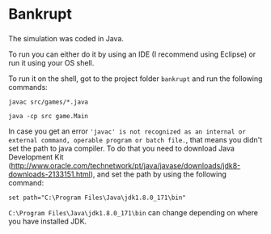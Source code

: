 # Bankrupt

###

The simulation was coded in Java.

To run you can either do it by using an IDE (I recommend using Eclipse) or run it using your OS shell.

To run it on the shell, got to the project folder `bankrupt` and run the following commands:

```
javac src/games/*.java
```

```
java -cp src game.Main
```

In case you get an error `'javac' is not recognized as an internal or external command, operable program or batch file.`, that means you didn't set the path to java compiler. To do that you need to download Java Development Kit (http://www.oracle.com/technetwork/pt/java/javase/downloads/jdk8-downloads-2133151.html), and set the path by using the following command:

```
set path="C:\Program Files\Java\jdk1.8.0_171\bin"
```

`C:\Program Files\Java\jdk1.8.0_171\bin` can change depending on where you have installed JDK.
